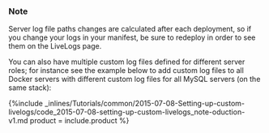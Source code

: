 


### Note

Server log file paths changes are calculated after each deployment, so if you change your logs in your manifest, be sure to redeploy in order to see them on the LiveLogs page.

You can also have multiple custom log files defined for different server roles; for instance see the example below to add custom log files to all Docker servers with different custom log files for all MySQL servers (on the same stack):

{%include _inlines/Tutorials/common/2015-07-08-Setting-up-custom-livelogs/code_2015-07-08-setting-up-custom-livelogs_note-oduction-v1.md  product = include.product %}

